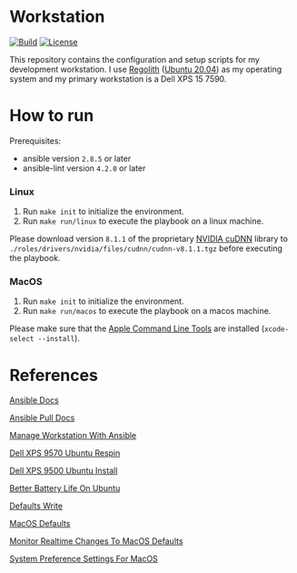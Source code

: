 # Workstation
[![Build](https://img.shields.io/github/actions/workflow/status/tomdewildt/workstation/ci.yml?branch=master)](https://github.com/tomdewildt/workstation/actions/workflows/ci.yml)
[![License](https://img.shields.io/github/license/tomdewildt/workstation)](https://github.com/tomdewildt/workstation/blob/master/LICENSE)

This repository contains the configuration and setup scripts for my development workstation. I use [Regolith](https://regolith-linux.org/) ([Ubuntu 20.04](https://ubuntu.com/)) as my operating system and my primary workstation is a Dell XPS 15 7590.

# How to run

Prerequisites:
* ansible version ```2.8.5``` or later
* ansible-lint version ```4.2.0``` or later

### Linux

1. Run ```make init``` to initialize the environment.
2. Run ```make run/linux``` to execute the playbook on a linux machine.

Please download version ```8.1.1``` of the proprietary [NVIDIA cuDNN](https://developer.nvidia.com/rdp/cudnn-download) library to `./roles/drivers/nvidia/files/cudnn/cudnn-v8.1.1.tgz` before executing the playbook.

### MacOS

1. Run ```make init``` to initialize the environment.
2. Run ```make run/macos``` to execute the playbook on a macos machine.

Please make sure that the [Apple Command Line Tools](https://developer.apple.com/xcode/resources/) are installed (```xcode-select --install```).

# References

[Ansible Docs](https://docs.ansible.com)

[Ansible Pull Docs](https://docs.ansible.com/ansible/latest/cli/ansible-pull.html)

[Manage Workstation With Ansible](https://opensource.com/article/18/3/manage-workstation-ansible)

[Dell XPS 9570 Ubuntu Respin](https://github.com/JackHack96/dell-xps-9570-ubuntu-respin)

[Dell XPS 9500 Ubuntu Install](https://medium.com/@asad.manji/my-journey-installing-ubuntu-20-04-on-the-dell-xps-15-9500-2020-8ac8560373d1)

[Better Battery Life On Ubuntu](https://medium.com/@tomwwright/better-battery-life-on-ubuntu-17-10-4588b7f72def)

[Defaults Write](https://www.defaults-write.com/)

[MacOS Defaults](https://macos-defaults.com)

[Monitor Realtime Changes To MacOS Defaults](https://github.com/catilac/plistwatch)

[System Preference Settings For MacOS](https://ss64.com/mac/syntax-defaults.html)
